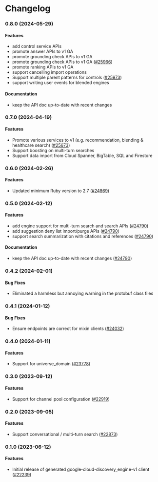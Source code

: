 # Changelog

### 0.8.0 (2024-05-29)

#### Features

* add control service APIs 
* promote answer APIs to v1 GA 
* promote grounding check APIs to v1 GA 
* promote grounding check APIs to v1 GA ([#25966](https://github.com/googleapis/google-cloud-ruby/issues/25966)) 
* promote ranking APIs to v1 GA 
* support cancelling import operations 
* Support multiple parent patterns for controls ([#25973](https://github.com/googleapis/google-cloud-ruby/issues/25973)) 
* support writing user events for blended engines 
#### Documentation

* keep the API doc up-to-date with recent changes 

### 0.7.0 (2024-04-19)

#### Features

* Promote various services to v1 (e.g. recommendation, blending & healthcare search) ([#25673](https://github.com/googleapis/google-cloud-ruby/issues/25673)) 
* Support boosting on multi-turn searches 
* Support data import from Cloud Spanner, BigTable, SQL and Firestore 

### 0.6.0 (2024-02-26)

#### Features

* Updated minimum Ruby version to 2.7 ([#24869](https://github.com/googleapis/google-cloud-ruby/issues/24869)) 

### 0.5.0 (2024-02-12)

#### Features

* add engine support for multi-turn search and search APIs ([#24790](https://github.com/googleapis/google-cloud-ruby/issues/24790)) 
* add suggestion deny list import/purge APIs ([#24790](https://github.com/googleapis/google-cloud-ruby/issues/24790)) 
* support search summarization with citations and references ([#24790](https://github.com/googleapis/google-cloud-ruby/issues/24790)) 
#### Documentation

* keep the API doc up-to-date with recent changes ([#24790](https://github.com/googleapis/google-cloud-ruby/issues/24790)) 

### 0.4.2 (2024-02-01)

#### Bug Fixes

* Eliminated a harmless but annoying warning in the protobuf class files 

### 0.4.1 (2024-01-12)

#### Bug Fixes

* Ensure endpoints are correct for mixin clients ([#24032](https://github.com/googleapis/google-cloud-ruby/issues/24032)) 

### 0.4.0 (2024-01-11)

#### Features

* Support for universe_domain ([#23778](https://github.com/googleapis/google-cloud-ruby/issues/23778)) 

### 0.3.0 (2023-09-12)

#### Features

* Support for channel pool configuration ([#22919](https://github.com/googleapis/google-cloud-ruby/issues/22919)) 

### 0.2.0 (2023-09-05)

#### Features

* Support conversational / multi-turn search ([#22873](https://github.com/googleapis/google-cloud-ruby/issues/22873)) 

### 0.1.0 (2023-06-12)

#### Features

* Initial release of generated google-cloud-discovery_engine-v1 client ([#22239](https://github.com/googleapis/google-cloud-ruby/issues/22239))
